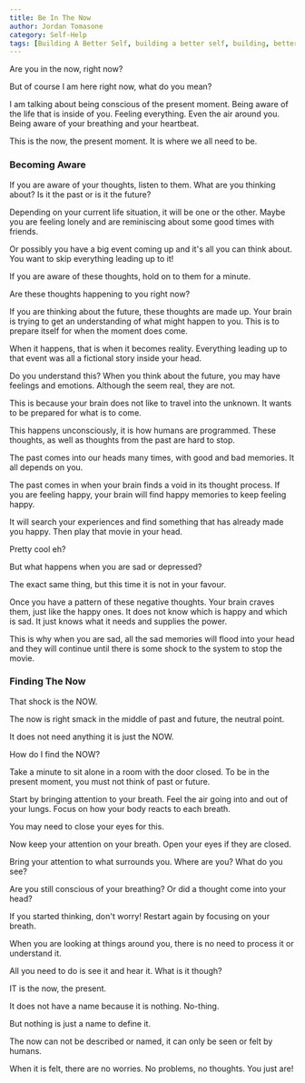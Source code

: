 ```yaml
---
title: Be In The Now
author: Jordan Tomasone
category: Self-Help
tags: [Building A Better Self, building a better self, building, better, self, self help, Confidence, how to be more confidence, how to build your confidence, confidence building, understanding confidence, tips and tricks, jordan, Jordan, Tomasone, tomasone, Jordan Tomasone, how to, Canada, Ontario, Days off with Jordan, being more present, becoming aware, life changing tips, blog, help with being more confident, blog posts about self help, how to become confident the right way, how to be in the now, how to live your life, be in the now]
---
```

Are you in the now, right now?

But of course I am here right now, what do you mean?

I am talking about being conscious of the present moment. Being aware of the life that is inside of you. Feeling everything. Even the air around you. Being aware of your breathing and your heartbeat.

This is the now, the present moment. It is where we all need to be.

### Becoming Aware

If you are aware of your thoughts, listen to them. What are you thinking about? Is it the past or is it the future? 

Depending on your current life situation, it will be one or the other. Maybe you are feeling lonely and are reminiscing about some good times with friends. 

Or possibly you have a big event coming up and it's all you can think about. You want to skip everything leading up to it!

If you are aware of these thoughts, hold on to them for a minute. 

Are these thoughts happening to you right now?

If you are thinking about the future, these thoughts are made up. Your brain is trying to get an understanding of what might happen to you. This is to prepare itself for when the moment does come.

When it happens, that is when it becomes reality. Everything leading up to that event was all a fictional story inside your head.

Do you understand this? When you think about the future, you may have feelings and emotions. Although the seem real, they are not.

This is because your brain does not like to travel into the unknown. It wants to be prepared for what is to come.

This happens unconsciously, it is how humans are programmed. These thoughts, as well as thoughts from the past are hard to stop.

The past comes into our heads many times, with good and bad memories. It all depends on you. 

The past comes in when your brain finds a void in its thought process. If you are feeling happy, your brain will find happy memories to keep feeling happy.

It will search your experiences and find something that has already made you happy. Then play that movie in your head. 

Pretty cool eh?

But what happens when you are sad or depressed?

The exact same thing, but this time it is not in your favour.

Once you have a pattern of these negative thoughts. Your brain craves them, just like the happy ones. It does not know which is happy and which is sad. It just knows what it needs and supplies the power.

This is why when you are sad, all the sad memories will flood into your head and they will continue until there is some shock to the system to stop the movie.

### Finding The Now

That shock is the NOW.

The now is right smack in the middle of past and future, the neutral point.

It does not need anything it is just the NOW.

How do I find the NOW? 

Take a minute to sit alone in a room with the door closed. To be in the present moment, you must not think of past or future.

Start by bringing attention to your breath. Feel the air going into and out of your lungs. Focus on how your body reacts to each breath.

You may need to close your eyes for this. 

Now keep your attention on your breath. Open your eyes if they are closed.

Bring your attention to what surrounds you. Where are you? What do you see?

Are you still conscious of your breathing? Or did a thought come into your head?

If you started thinking, don't worry! Restart again by focusing on your breath.

When you are looking at things around you, there is no need to process it or understand it. 

All you need to do is see it and hear it. What is it though?

IT is the now, the present. 

It does not have a name because it is nothing. No-thing.

But nothing is just a name to define it.

The now can not be described or named, it can only be seen or felt by humans.

 When it is felt, there are no worries. No problems, no thoughts. You just are!

